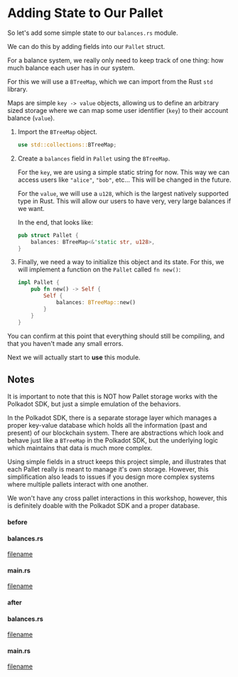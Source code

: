 # Adding State to Our Pallet

So let's add some simple state to our `balances.rs` module.

We can do this by adding fields into our `Pallet` struct.

For a balance system, we really only need to keep track of one thing: how much balance each user has in our system.

For this we will use a `BTreeMap`, which we can import from the Rust `std` library.

Maps are simple `key -> value` objects, allowing us to define an arbitrary sized storage where we can map some user identifier (`key`) to their account balance (`value`).

1. Import the `BTreeMap` object.
	```rust
	use std::collections::BTreeMap;
	```

2. Create a `balances` field in `Pallet` using the `BTreeMap`.

	For the `key`, we are using a simple static string for now. This way we can access users like `"alice"`, `"bob"`, etc... This will be changed in the future.

	For the `value`, we will use a `u128`, which is the largest natively supported type in Rust. This will allow our users to have very, very large balances if we want.

	In the end, that looks like:

	```rust
	pub struct Pallet {
		balances: BTreeMap<&'static str, u128>,
	}
	```

3. Finally, we need a way to initialize this object and its state. For this, we will implement a function on the `Pallet` called `fn new()`:

	```rust
	impl Pallet {
		pub fn new() -> Self {
			Self {
				balances: BTreeMap::new()
			}
		}
	}
	```

You can confirm at this point that everything should still be compiling, and that you haven't made any small errors.

Next we will actually start to **use** this module.

## Notes

It is important to note that this is NOT how Pallet storage works with the Polkadot SDK, but just a simple emulation of the behaviors.

In the Polkadot SDK, there is a separate storage layer which manages a proper key-value database which holds all the information (past and present) of our blockchain system. There are abstractions which look and behave just like a `BTreeMap` in the Polkadot SDK, but the underlying logic which maintains that data is much more complex.

Using simple fields in a struct keeps this project simple, and illustrates that each Pallet really is meant to manage it's own storage. However, this simplification also leads to issues if you design more complex systems where multiple pallets interact with one another.

We won't have any cross pallet interactions in this workshop, however, this is definitely doable with the Polkadot SDK and a proper database.

<!-- slide:break -->

<!-- tabs:start -->

#### **before**

<!-- tabs:start -->

#### **balances.rs**

[filename](./src/balances.rs ':include :type=code rust')

#### **main.rs**

[filename](./src/main.rs ':include :type=code rust')

<!-- tabs:end -->

#### **after**

<!-- tabs:start -->

#### **balances.rs**

[filename](./src/balances.rs ':include :type=code rust')

#### **main.rs**

[filename](./src/main.rs ':include :type=code rust')

<!-- tabs:end -->

<!-- tabs:end -->
